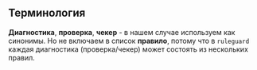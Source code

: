 ## Терминология

**Диагностика**, **проверка**, **чекер** - в нашем случае используем как синонимы. Но не включаем в список **правило**,
потому что в `ruleguard` каждая диагностика (проверка/чекер) может состоять из нескольких правил.
